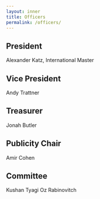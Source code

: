 ```yaml
---
layout: inner
title: Officers
permalink: /officers/
---
```


## President
Alexander Katz, International Master

## Vice President
Andy Trattner

## Treasurer
Jonah Butler

## Publicity Chair
Amir Cohen

## Committee
Kushan Tyagi
Oz Rabinovitch
